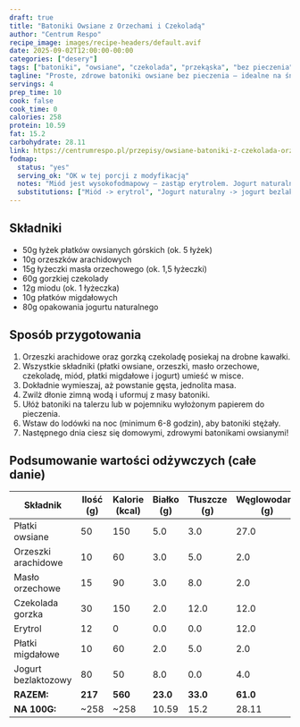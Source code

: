 ```yaml
---
draft: true
title: "Batoniki Owsiane z Orzechami i Czekoladą"
author: "Centrum Respo"
recipe_image: images/recipe-headers/default.avif
date: 2025-09-02T12:00:00-00:00
categories: ["desery"]
tags: ["batoniki", "owsiane", "czekolada", "przekąska", "bez pieczenia"]
tagline: "Proste, zdrowe batoniki owsiane bez pieczenia – idealne na śniadanie lub przekąskę, pełne orzechów i czekolady."
servings: 4
prep_time: 10
cook: false
cook_time: 0
calories: 258
protein: 10.59
fat: 15.2
carbohydrate: 28.11
link: https://centrumrespo.pl/przepisy/owsiane-batoniki-z-czekolada-orzechami-arachidowymi-i-miodem/
fodmap:
  status: "yes"
  serving_ok: "OK w tej porcji z modyfikacją"
  notes: "Miód jest wysokofodmapowy – zastąp erytrolem. Jogurt naturalny jest wysokofodmapowy – zastąp bezlaktozowym jogurtem greckim lub kokosowym."
  substitutions: ["Miód -> erytrol", "Jogurt naturalny -> jogurt bezlaktozowy lub kokosowy"]
---
```


## Składniki

* 50g łyżek płatków owsianych górskich (ok. 5 łyżek)
* 10g orzeszków arachidowych
* 15g łyżeczki masła orzechowego (ok. 1,5 łyżeczki)
* 60g gorzkiej czekolady
* 12g miodu (ok. 1 łyżeczka)
* 10g płatków migdałowych
* 80g opakowania jogurtu naturalnego

## Sposób przygotowania

1. Orzeszki arachidowe oraz gorzką czekoladę posiekaj na drobne kawałki.
2. Wszystkie składniki (płatki owsiane, orzeszki, masło orzechowe, czekoladę, miód, płatki migdałowe i jogurt) umieść w misce.
3. Dokładnie wymieszaj, aż powstanie gęsta, jednolita masa.
4. Zwilż dłonie zimną wodą i uformuj z masy batoniki.
5. Ułóż batoniki na talerzu lub w pojemniku wyłożonym papierem do pieczenia.
6. Wstaw do lodówki na noc (minimum 6-8 godzin), aby batoniki stężały.
7. Następnego dnia ciesz się domowymi, zdrowymi batonikami owsianymi!

## Podsumowanie wartości odżywczych (całe danie)

| Składnik           | Ilość (g) | Kalorie (kcal) | Białko (g) | Tłuszcze (g) | Węglowodany (g) |
|--------------------|-----------|----------------|------------|--------------|-----------------|
| Płatki owsiane    | 50        | 150            | 5.0        | 3.0          | 27.0            |
| Orzeszki arachidowe| 10        | 60             | 3.0        | 5.0          | 2.0             |
| Masło orzechowe   | 15        | 90             | 3.0        | 8.0          | 2.0             |
| Czekolada gorzka  | 30        | 150            | 2.0        | 12.0         | 12.0            |
| Erytrol           | 12        | 0              | 0.0        | 0.0          | 12.0            |
| Płatki migdałowe  | 10        | 60             | 2.0        | 5.0          | 2.0             |
| Jogurt bezlaktozowy| 80        | 50             | 8.0        | 0.0          | 4.0             |
| **RAZEM:**         | **217**   | **560**        | **23.0**   | **33.0**     | **61.0**        |
| **NA 100G:**       | ~258      | ~258  | 10.59 | 15.2 | 28.11